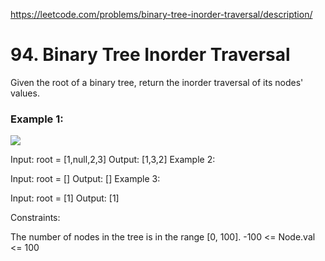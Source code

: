 https://leetcode.com/problems/binary-tree-inorder-traversal/description/
# 94. Binary Tree Inorder Traversal

Given the root of a binary tree, return the inorder traversal of its nodes' values.



### Example 1:


![](https://assets.leetcode.com/uploads/2020/09/15/inorder_1.jpg)

Input: root = [1,null,2,3]
Output: [1,3,2]
Example 2:

Input: root = []
Output: []
Example 3:

Input: root = [1]
Output: [1]
 

Constraints:

The number of nodes in the tree is in the range [0, 100].
-100 <= Node.val <= 100
